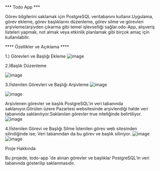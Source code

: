  *** Todo App ***
 
Görev bilgilerini saklamak için PostgreSQL veritabanını kullanır.Uygulama, görev ekleme, görev başlıklarını düzenleme, görev silme ve görevleri arşivleme/arşivden çıkarma gibi temel işlevselliği sağlar.odo-App, alışveriş listeleri yapmak, not almak veya etkinlik planlamak gibi birçok amaç için kullanılabilir.

**** Özellikler ve Açıklama ****


1.) Görevleri ve Başlığı  Ekleme
![image](https://github.com/mervednmzzz/web-sitesi/assets/147553962/44610c61-f2b9-41bf-9349-c4856a2dc915)

2.)Başlık Düzenleme

![image](https://github.com/mervednmzzz/web-sitesi/assets/147553962/b2de9264-c27c-489a-b5e7-c42777cc776c)

3.)İstenilen Görevleri ve Başlığı Arşivleme
![image](https://github.com/mervednmzzz/web-sitesi/assets/147553962/cefd6fe3-e517-4f8c-a749-b24eb63dde24)

![image](https://github.com/mervednmzzz/web-sitesi/assets/147553962/57348094-35d7-45eb-a74a-6501f8e93c15)

Arşivlenen görevler ve başlık PostgreSQL'in veri tabanında saklanıyor.Görülen üzere Pazartesi websitesinde arşivlendiği halde veri tabanında saklanılıyor.Saklanılan görevler true niteliğinde belirtiliyor.
![image](https://github.com/mervednmzzz/web-sitesi/assets/147553962/2d0dddf6-ff88-47fd-bb91-0e4fa424c536)

4.)İstenilen Görevi ve Başlığı Silme
İstenilen görev web sitesinden silindiğinde ise;
Veri tabanından da bu görev ve başlık siliniyor.
![image](https://github.com/mervednmzzz/web-sitesi/assets/147553962/23211a96-2222-41a4-b876-f9f29aa8858c)
![image](https://github.com/mervednmzzz/web-sitesi/assets/147553962/d3cf9604-5054-452f-afee-6fc86cb123e2)

Proje Hakkında

Bu projede, todo-app 'de alınan görevler ve başlıklar PostgreSQL'in veri tabanında gösterilip saklanmasıdır.








